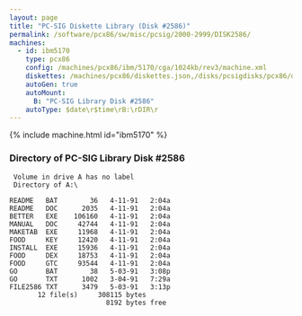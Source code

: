 ```yaml
---
layout: page
title: "PC-SIG Diskette Library (Disk #2586)"
permalink: /software/pcx86/sw/misc/pcsig/2000-2999/DISK2586/
machines:
  - id: ibm5170
    type: pcx86
    config: /machines/pcx86/ibm/5170/cga/1024kb/rev3/machine.xml
    diskettes: /machines/pcx86/diskettes.json,/disks/pcsigdisks/pcx86/diskettes.json
    autoGen: true
    autoMount:
      B: "PC-SIG Library Disk #2586"
    autoType: $date\r$time\rB:\rDIR\r
---
```


{% include machine.html id="ibm5170" %}

### Directory of PC-SIG Library Disk #2586

     Volume in drive A has no label
     Directory of A:\

    README   BAT        36   4-11-91   2:04a
    README   DOC      2035   4-11-91   2:04a
    BETTER   EXE    106160   4-11-91   2:04a
    MANUAL   DOC     42744   4-11-91   2:04a
    MAKETAB  EXE     11968   4-11-91   2:04a
    FOOD     KEY     12420   4-11-91   2:04a
    INSTALL  EXE     15936   4-11-91   2:04a
    FOOD     DEX     18753   4-11-91   2:04a
    FOOD     GTC     93544   4-11-91   2:04a
    GO       BAT        38   5-03-91   3:08p
    GO       TXT      1002   3-04-91   7:29a
    FILE2586 TXT      3479   5-03-91   3:13p
           12 file(s)     308115 bytes
                            8192 bytes free
